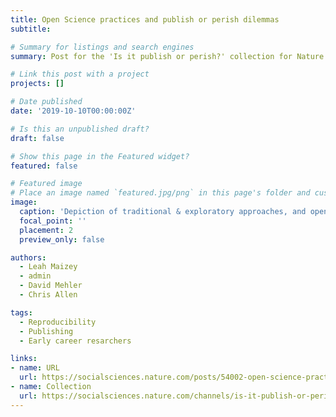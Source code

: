 ```yaml
---
title: Open Science practices and publish or perish dilemmas
subtitle: 

# Summary for listings and search engines
summary: Post for the 'Is it publish or perish?' collection for Nature Human Behaviour. We discuss challenges early career researchers may face with regards to the implementation of open science practices. 

# Link this post with a project
projects: []

# Date published
date: '2019-10-10T00:00:00Z'

# Is this an unpublished draft?
draft: false

# Show this page in the Featured widget?
featured: false

# Featured image
# Place an image named `featured.jpg/png` in this page's folder and customize its options here.
image:
  caption: 'Depiction of traditional & exploratory approaches, and open, confirmatory approaches, illustrating the differences in stages and opportunities.'
  focal_point: ''
  placement: 2
  preview_only: false

authors:
  - Leah Maizey
  - admin
  - David Mehler
  - Chris Allen

tags:
  - Reproducibility
  - Publishing
  - Early career resarchers

links:
- name: URL
  url: https://socialsciences.nature.com/posts/54002-open-science-practices-and-publish-or-perish-dilemmas
- name: Collection
  url: https://socialsciences.nature.com/channels/is-it-publish-or-perish
---
```


